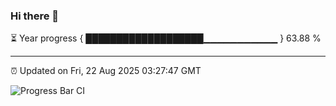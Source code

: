 ### Hi there 👋

⏳ Year progress { ███████████████████▁▁▁▁▁▁▁▁▁▁▁ } 63.88 %

---

⏰ Updated on Fri, 22 Aug 2025 03:27:47 GMT

![Progress Bar CI](https://github.com/IshwaranRudhara/GIT-ACTION/workflows/Progress%20Bar%20CI/badge.svg)
